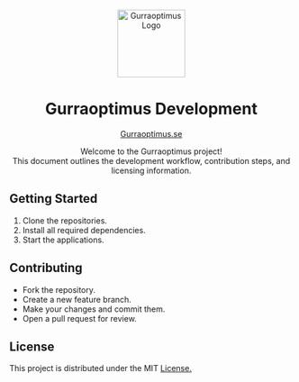 <p align="center">
    <img src="https://gurraoptimus.se/icon/favicon.ico" alt="Gurraoptimus Logo" width="120" style="display:block; margin-top:20px; margin-left:auto; margin-right:auto;"/>
</p>

<h1 align="center">Gurraoptimus Development</h1>

<p align="center">
    <a href="https://gurraoptimus.se" target="_blank">Gurraoptimus.se</a>
</p>

<p align="center">
    Welcome to the Gurraoptimus project! <br>
    This document outlines the development workflow, contribution steps, and licensing information.
</p>

## Getting Started

1. Clone the repositories.
2. Install all required dependencies.
3. Start the applications.

## Contributing

- Fork the repository.
- Create a new feature branch.
- Make your changes and commit them.
- Open a pull request for review.

## License

This project is distributed under the MIT [License.](/License)